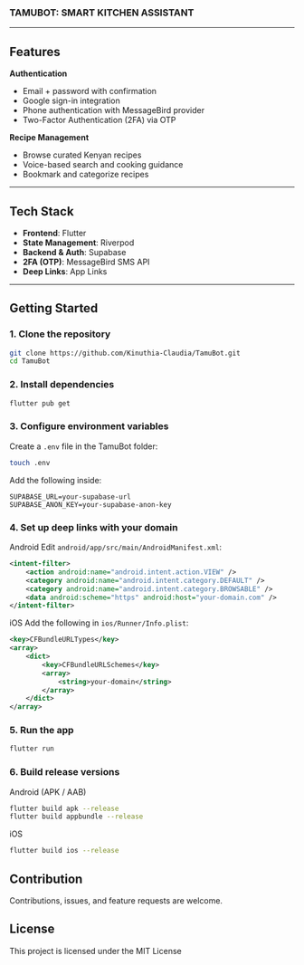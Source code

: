### TAMUBOT: SMART KITCHEN ASSISTANT

---

##  Features

**Authentication**
  - Email + password with confirmation  
  - Google sign-in integration  
  - Phone authentication with MessageBird provider  
  - Two-Factor Authentication (2FA) via OTP  

**Recipe Management**
  - Browse curated Kenyan recipes  
  - Voice-based search and cooking guidance 
  - Bookmark and categorize recipes  

---

## Tech Stack

- **Frontend**: Flutter  
- **State Management**: Riverpod  
- **Backend & Auth**: Supabase  
- **2FA (OTP)**: MessageBird SMS API  
- **Deep Links**: App Links  
 

---

## Getting Started

### 1. Clone the repository
```bash
git clone https://github.com/Kinuthia-Claudia/TamuBot.git
cd TamuBot
```

### 2. Install dependencies
```bash
flutter pub get
```

### 3. Configure environment variables
Create a `.env` file in the TamuBot folder:
```bash
touch .env
```
Add the following inside:
```env
SUPABASE_URL=your-supabase-url
SUPABASE_ANON_KEY=your-supabase-anon-key
```

### 4. Set up deep links with your domain

Android
Edit `android/app/src/main/AndroidManifest.xml`:
```xml
<intent-filter>
    <action android:name="android.intent.action.VIEW" />
    <category android:name="android.intent.category.DEFAULT" />
    <category android:name="android.intent.category.BROWSABLE" />
    <data android:scheme="https" android:host="your-domain.com" />
</intent-filter>
```
iOS
Add the following in `ios/Runner/Info.plist`:
```xml
<key>CFBundleURLTypes</key>
<array>
    <dict>
        <key>CFBundleURLSchemes</key>
        <array>
            <string>your-domain</string>
        </array>
    </dict>
</array>
```

### 5. Run the app
```bash
flutter run
```

### 6. Build release versions

Android (APK / AAB)
```bash
flutter build apk --release
flutter build appbundle --release
```

 iOS
```bash
flutter build ios --release
```

## Contribution
Contributions, issues, and feature requests are welcome.

## License
This project is licensed under the MIT License



